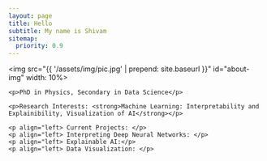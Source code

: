 ```yaml
---
layout: page
title: Hello
subtitle: My name is Shivam
sitemap:
  priority: 0.9
---
```


<img src="{{ '/assets/img/pic.jpg' | prepend: site.baseurl }}" id="about-img" width: 10%>

<div id="describe-text">
	
	<p>PhD in Physics, Secondary in Data Science</p>
  
	<p>Research Interests: <strong>Machine Learning: Interpretability and Explainibility, Visualization of AI</strong></p>
	
	<p align="left> Current Projects: </p>
	<p align="left> Interpreting Deep Neural Networks: </p>
	<p align="left> Explainable AI:</p>
	<p align="left> Data Visualization: </p>
</div>
